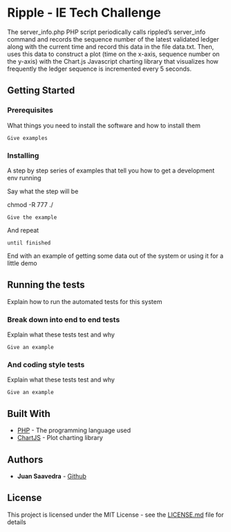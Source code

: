 # Ripple - IE Tech Challenge

The server_info.php PHP script periodically calls rippled’s server_info command and records the sequence number of the latest validated ledger along with the current time and record this data in the file data.txt. Then, uses this data to construct a plot (time on the x-axis, sequence number on the y-axis) with the Chart.js Javascript charting library that visualizes how frequently the ledger sequence is incremented every 5 seconds. 

## Getting Started

### Prerequisites

What things you need to install the software and how to install them


```
Give examples
```

### Installing

A step by step series of examples that tell you how to get a development env running

Say what the step will be

chmod -R 777 ./

```
Give the example
```

And repeat

```
until finished
```

End with an example of getting some data out of the system or using it for a little demo

## Running the tests

Explain how to run the automated tests for this system

### Break down into end to end tests

Explain what these tests test and why

```
Give an example
```

### And coding style tests

Explain what these tests test and why

```
Give an example
```

## Built With

* [PHP](https://www.php.net) - The programming language used
* [ChartJS](https://www.chartjs.org/) - Plot charting library

## Authors

* **Juan Saavedra** - [Github](https://github.com/saavedrajj)

## License

This project is licensed under the MIT License - see the [LICENSE.md](LICENSE.md) file for details

